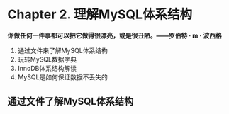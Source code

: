 # Chapter 2.  理解MySQL体系结构

**你做任何一件事都可以把它做得很漂亮，或是很丑陋。——罗伯特 · m · 波西格**



1. 通过文件来了解MySQL体系结构
2. 玩转MySQL数据字典
3. InnoDB体系结构解读
4. MySQL是如何保证数据不丢失的



## 通过文件了解MySQL体系结构

